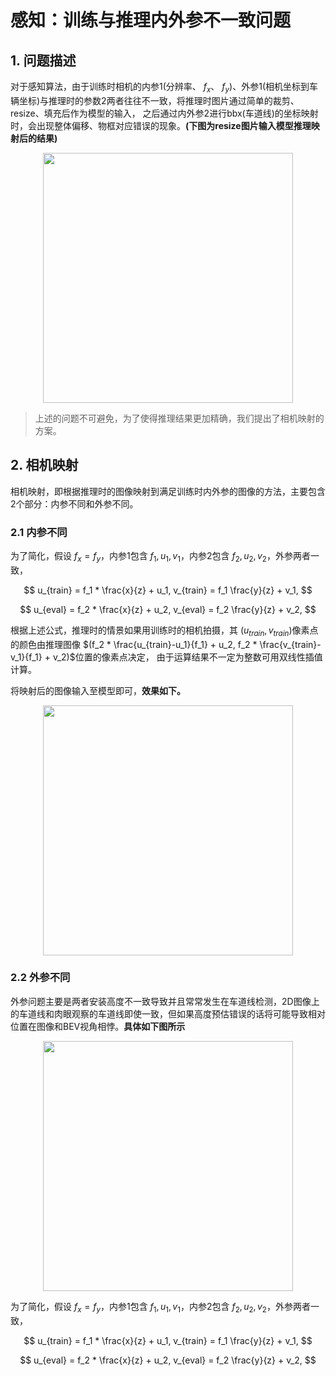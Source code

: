 # 感知：训练与推理内外参不一致问题

## 1. 问题描述

对于感知算法，由于训练时相机的内参1(分辨率、 $f_x$、 $f_y$)、外参1(相机坐标到车辆坐标)与推理时的参数2两者往往不一致，将推理时图片通过简单的裁剪、resize、填充后作为模型的输入，
之后通过内外参2进行bbx(车道线)的坐标映射时，会出现整体偏移、物框对应错误的现象。**(下图为resize图片输入模型推理映射后的结果)**

<div align=center>
<img src="https://github.com/user-attachments/assets/141d6632-efd7-4976-9d4d-a87f283885df" width="400px">
</div>

> 上述的问题不可避免，为了使得推理结果更加精确，我们提出了相机映射的方案。

## 2. 相机映射 

相机映射，即根据推理时的图像映射到满足训练时内外参的图像的方法，主要包含2个部分：内参不同和外参不同。

### 2.1 内参不同
为了简化，假设 $f_x=f_y$，内参1包含 $f_1,u_1,v_1$，内参2包含 $f_2,u_2,v_2$，外参两者一致，

$$
u_{train} = f_1 * \frac{x}{z} + u_1, v_{train} = f_1 \frac{y}{z} + v_1, 
$$

$$
u_{eval} = f_2 * \frac{x}{z} + u_2, v_{eval} = f_2 \frac{y}{z} + v_2,
$$

根据上述公式，推理时的情景如果用训练时的相机拍摄，其 $(u_{train},v_{train})$像素点的颜色由推理图像 $(f_2 * \frac{u_{train}-u_1}{f_1} + u_2, f_2 * \frac{v_{train}-v_1}{f_1} + v_2)$位置的像素点决定，
由于运算结果不一定为整数可用双线性插值计算。

将映射后的图像输入至模型即可，**效果如下。**

<div align=center>
<img src="https://github.com/user-attachments/assets/e02adddd-d671-4a98-9d5d-7eda8ee36b60" width="400px">
</div>

### 2.2 外参不同
外参问题主要是两者安装高度不一致导致并且常常发生在车道线检测，2D图像上的车道线和肉眼观察的车道线即使一致，但如果高度预估错误的话将可能导致相对位置在图像和BEV视角相悖。**具体如下图所示**

<div align=center>
<img src="https://github.com/user-attachments/assets/0200ffa0-7d0d-4be1-a72c-91b950190d1e" width="400px">
</div>

为了简化，假设 $f_x=f_y$，内参1包含 $f_1,u_1,v_1$，内参2包含 $f_2,u_2,v_2$，外参两者一致，

$$
u_{train} = f_1 * \frac{x}{z} + u_1, v_{train} = f_1 \frac{y}{z} + v_1, 
$$

$$
u_{eval} = f_2 * \frac{x}{z} + u_2, v_{eval} = f_2 \frac{y}{z} + v_2,
$$
